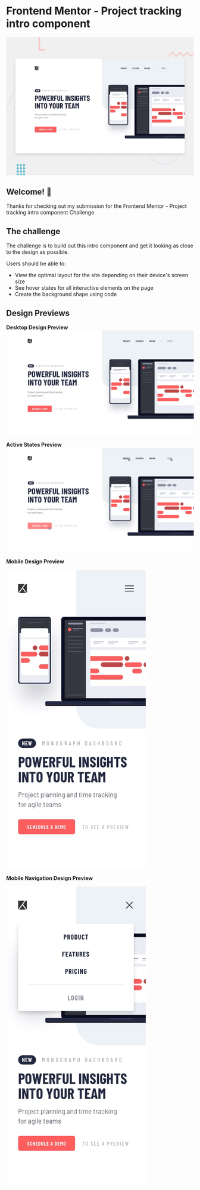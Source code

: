 # Frontend Mentor - Project tracking intro component

![Design preview for the Project tracking intro component coding challenge](./design/desktop-preview.jpg)

## Welcome! 👋

Thanks for checking out my submission for the Frontend Mentor - Project tracking intro component Challenge.

## The challenge

The challenge is to build out this intro component and get it looking as close to the design as possible.

Users should be able to:

- View the optimal layout for the site depending on their device's screen size
- See hover states for all interactive elements on the page
- Create the background shape using code

## Design Previews

**Desktop Design Preview**
![Desktop design preview](./design/desktop-design.jpg)

**Active States Preview**
![Active states preview](./design/active-states.jpg)

**Mobile Design Preview**

![Mobile design preview](./design/mobile-design.jpg)

**Mobile Navigation Design Preview**

![Mobile navigation design preview](./design/mobile-navigation.jpg)
